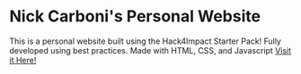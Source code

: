 # Nick Carboni's Personal Website
This is a personal website built using the Hack4Impact Starter Pack!
Fully developed using best practices. Made with HTML, CSS, and Javascript
[Visit it Here!](https://carboninl.github.io)